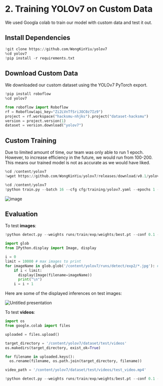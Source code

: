 # 2. Training YOLOv7 on Custom Data
We used Googla colab to train our model with custom data and test it out.
## Install Dependencies
```python
!git clone https://github.com/WongKinYiu/yolov7
%cd yolov7
!pip install -r requirements.txt
```
## Download Custom Data
We downloaded our custom dataset using the YOLOv7 PyTorch export. 
```python
!pip install roboflow
%cd yolov7

from roboflow import Roboflow
rf = Roboflow(api_key="Zi2LVnTfSriJOC0z7Iz9")
project = rf.workspace("hacksmu-nhjks").project("dataset-hacksmu")
version = project.version(1)
dataset = version.download("yolov7")
```
## Custom Training
Due to limited amount of time, our team was only able to run 1 epoch. However, to increase efficiency in the future, we would run from 100-200. This means our trained model is not as accurate as we would have liked.
```python
%cd /content/yolov7
!wget https://github.com/WongKinYiu/yolov7/releases/download/v0.1/yolov7_training.pt
```
```python
%cd /content/yolov7
!python train.py --batch 16 --cfg cfg/training/yolov7.yaml --epochs 1 --data {dataset.location}/data.yaml --weights 'yolov7_training.pt' --device 0
```
![image](https://github.com/user-attachments/assets/334a5fa5-d39d-40d6-92a2-979d0e8c2f54)
## Evaluation
To test **images**:
```python
!python detect.py --weights runs/train/exp/weights/best.pt --conf 0.1 --source {dataset.location}/test/images

import glob
from IPython.display import Image, display

i = 0
limit = 10000 # max images to print
for imageName in glob.glob('/content/yolov7/runs/detect/exp2/*.jpg'): #assuming JPG
    if i < limit:
      display(Image(filename=imageName))
      print("\n")
    i = i + 1
```
Here are some of the displayed inferences on test images:

![Untitled presentation](https://github.com/user-attachments/assets/383a5d0c-1f50-429f-97b0-ca47fb8be5fa)

To test **videos**:
``` python
import os
from google.colab import files

uploaded = files.upload()

target_directory = '/content/yolov7/dataset/test/videos'
os.makedirs(target_directory, exist_ok=True)

for filename in uploaded.keys():
  os.rename(filename, os.path.join(target_directory, filename))

video_path = '/content/yolov7/dataset/test/videos/test_video.mp4'

!python detect.py --weights runs/train/exp/weights/best.pt --conf 0.1 --source /content/yolov7/dataset/test/videos
```
